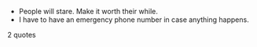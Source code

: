  - People will stare. Make it worth their while.
 - I have to have an emergency phone number in case anything happens.

2 quotes